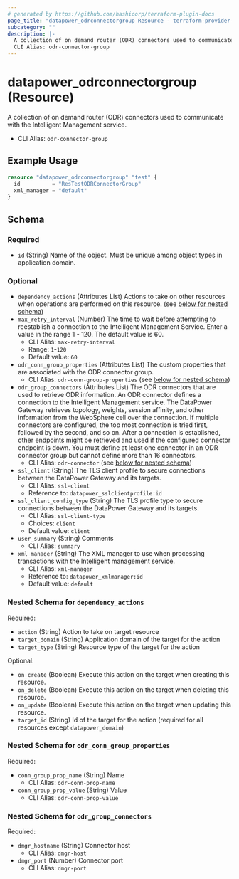 ```yaml
---
# generated by https://github.com/hashicorp/terraform-plugin-docs
page_title: "datapower_odrconnectorgroup Resource - terraform-provider-datapower"
subcategory: ""
description: |-
  A collection of on demand router (ODR) connectors used to communicate with the Intelligent Management service.
  CLI Alias: odr-connector-group
---
```


# datapower_odrconnectorgroup (Resource)

A collection of on demand router (ODR) connectors used to communicate with the Intelligent Management service.
  - CLI Alias: `odr-connector-group`

## Example Usage

```terraform
resource "datapower_odrconnectorgroup" "test" {
  id          = "ResTestODRConnectorGroup"
  xml_manager = "default"
}
```

<!-- schema generated by tfplugindocs -->
## Schema

### Required

- `id` (String) Name of the object. Must be unique among object types in application domain.

### Optional

- `dependency_actions` (Attributes List) Actions to take on other resources when operations are performed on this resource. (see [below for nested schema](#nestedatt--dependency_actions))
- `max_retry_interval` (Number) The time to wait before attempting to reestablish a connection to the Intelligent Management Service. Enter a value in the range 1 - 120. The default value is 60.
  - CLI Alias: `max-retry-interval`
  - Range: `1`-`120`
  - Default value: `60`
- `odr_conn_group_properties` (Attributes List) The custom properties that are associated with the ODR connector group.
  - CLI Alias: `odr-conn-group-properties` (see [below for nested schema](#nestedatt--odr_conn_group_properties))
- `odr_group_connectors` (Attributes List) The ODR connectors that are used to retrieve ODR information. An ODR connector defines a connection to the Intelligent Management service. The DataPower Gateway retrieves topology, weights, session affinity, and other information from the WebSphere cell over the connection. If multiple connectors are configured, the top most connection is tried first, followed by the second, and so on. After a connection is established, other endpoints might be retrieved and used if the configured connector endpoint is down. You must define at least one connector in an ODR connector group but cannot define more than 16 connectors.
  - CLI Alias: `odr-connector` (see [below for nested schema](#nestedatt--odr_group_connectors))
- `ssl_client` (String) The TLS client profile to secure connections between the DataPower Gateway and its targets.
  - CLI Alias: `ssl-client`
  - Reference to: `datapower_sslclientprofile:id`
- `ssl_client_config_type` (String) The TLS profile type to secure connections between the DataPower Gateway and its targets.
  - CLI Alias: `ssl-client-type`
  - Choices: `client`
  - Default value: `client`
- `user_summary` (String) Comments
  - CLI Alias: `summary`
- `xml_manager` (String) The XML manager to use when processing transactions with the Intelligent management service.
  - CLI Alias: `xml-manager`
  - Reference to: `datapower_xmlmanager:id`
  - Default value: `default`

<a id="nestedatt--dependency_actions"></a>
### Nested Schema for `dependency_actions`

Required:

- `action` (String) Action to take on target resource
- `target_domain` (String) Application domain of the target for the action
- `target_type` (String) Resource type of the target for the action

Optional:

- `on_create` (Boolean) Execute this action on the target when creating this resource.
- `on_delete` (Boolean) Execute this action on the target when deleting this resource.
- `on_update` (Boolean) Execute this action on the target when updating this resource.
- `target_id` (String) Id of the target for the action (required for all resources except `datapower_domain`)


<a id="nestedatt--odr_conn_group_properties"></a>
### Nested Schema for `odr_conn_group_properties`

Required:

- `conn_group_prop_name` (String) Name
  - CLI Alias: `odr-conn-prop-name`
- `conn_group_prop_value` (String) Value
  - CLI Alias: `odr-conn-prop-value`


<a id="nestedatt--odr_group_connectors"></a>
### Nested Schema for `odr_group_connectors`

Required:

- `dmgr_hostname` (String) Connector host
  - CLI Alias: `dmgr-host`
- `dmgr_port` (Number) Connector port
  - CLI Alias: `dmgr-port`
